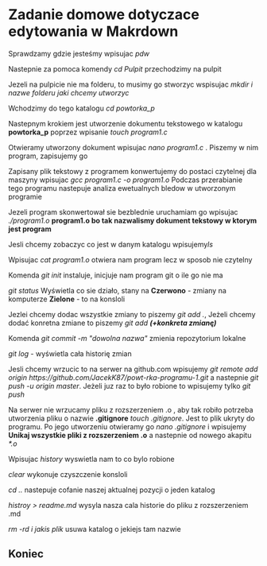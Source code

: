 <h1>Zadanie domowe dotyczace edytowania w Makrdown</h1>
<p> Sprawdzamy gdzie jesteśmy wpisujac<em> pdw </em></p>
<p> Nastepnie za pomoca komendy<em> cd Pulpit </em> przechodzimy na pulpit</p>
<p> Jezeli na pulpicie nie ma folderu, to musimy go stworzyc wspisujac <em> mkdir i nazwe folderu jaki chcemy utworzyc</em></p>
<p> Wchodzimy do tego katalogu<em> cd powtorka_p </em></p>
<p> Nastepnym krokiem jest utworzenie dokumentu tekstowego w katalogu <strong>powtorka_p</strong> poprzez wpisanie<em> touch program1.c</em></p>
<p> Otwieramy utworzony dokument wpisujac <em> nano program1.c </em>. Piszemy w nim program, zapisujemy go</p>
<p> Zapisany plik tekstowy z programem konwertujemy do postaci czytelnej dla maszyny wpisujac<em> gcc program1.c -o program1.o</em> Podczas przerabianie tego programu nastepuje analiza ewetualnych bledow w utworzonym programie</p>
<p> Jezeli program skonwertował sie bezblednie uruchamiam go wpisujac <em> ./program1.o</em> <strong> program1.o bo tak nazwalismy dokument tekstowy w ktorym jest program</strong></p>
<p> Jesli chcemy zobaczyc co jest w danym katalogu wpisujemy<em>ls</em></p>
<p> Wpisujac <em> cat program1.o</em> otwiera nam program lecz w sposob nie czytelny</p>
<p>
<p> Komenda <em>git init</em> instaluje, inicjuje nam program git o ile go nie ma</p>
<p><em> git status</em> Wyświetla co sie działo, stany na <strong> Czerwono</strong> - zmiany na komputerze <strong> Zielone</strong> - to na konsloli</p>
<p> Jezlei chcemy dodac wszystkie zmiany to piszemy<em> git add .</em>, Jeżeli chcemy dodać konretna zmiane to piszemy <em> git add <strong>(+konkreta zmianę)</strong> </em></p>
<p> Komenda <em> git commit -m "dowolna nazwa" </em> zmienia repozytorium lokalne</p>
<p> <em> git log</em> - wyświetla cała historię zmian</p>
<p> Jesli chcemy wrzucic to na serwer na github.com wpisujemy <em>git remote add origin https://github.com/JacekK87/powt-rka-programu-1.git</em> a nastepnie
<em>  git push -u origin master</em>. Jeżeli juz raz to było robione to wpisujemy tylko <em>git push</em></p>
<p> Na serwer nie wrzucamy pliku z rozszerzeniem  .o , aby tak robiło potrzeba utworzenia pliku o nazwie <strong> .gitignore</strong><em> touch .gitignore</em>. Jest to plik ukryty do programu. Po jego utworzeniu otwieramy go <em> nano .gitignore</em> i wpisujemy <strong> Unikaj wszystkie pliki z rozszerzeniem .o</strong> a nastepnie od nowego akapitu <em>*.o</em></p> 
<p> Wpisujac <em> history</em> wyswietla nam to co bylo robione</p>
<p> <em> clear</em> wykonuje czyszczenie konsloli</p>
<p><em>	cd ..</em> nastepuje cofanie naszej aktualnej pozycji o jeden katalog</p>  
<p><em> histroy > readme.md </em> wysyla nasza cala historie do pliku z rozszerzeniem .md</p>
<p> <em> rm -rd i jakis plik </em> usuwa katalog o jekiejs tam nazwie</p>

<h2> Koniec </h2>
